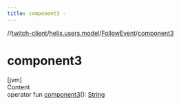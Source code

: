 ```yaml
---
title: component3 -
---
```

//[twitch-client](../../index.md)/[helix.users.model](../index.md)/[FollowEvent](index.md)/[component3](component3.md)



# component3  
[jvm]  
Content  
operator fun [component3](component3.md)(): [String](https://kotlinlang.org/api/latest/jvm/stdlib/kotlin/-string/index.html)  



